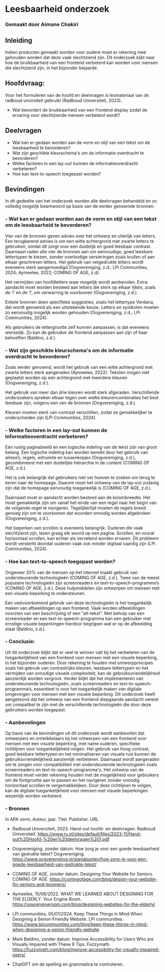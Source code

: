 # Leesbaarheid onderzoek

### Gemaakt door Aimane Chakiri

## Inleiding

Indien producten gemaakt worden voor oudere moet er rekening mee gehouden worden dat deze vaak slechtziend zijn. Dit onderzoek kijkt naar hoe de bruikbaarheid van een frontend verbeterd kan worden voor mensen die slechtziend zijn, in het bijzonder bejaarde.
    
## Hoofdvraag:
Voor het formuleren van de hoofd en deelvragen is lesmateriaal van de radboud unvirsiteit gebruikt (Radboud Universiteit, 2023). 
- Wat bevordert de bruikbaarheid van een frontend display zodat de ervaring voor slechtziende mensen verbeterd wordt? 

## Deelvragen
- Wat kan er gedaan worden aan de vorm en stijl van een tekst om de leesbaarheid te bevorderen?
- Wat zijn geschikte kleurschema's  om de informatie overdracht te bevorderen?
- Welke factoren in een lay-out kunnen de informatieoverdracht verbeteren?
- Hoe kan text-to-speech toegepast worden?

## Bevindingen
In dit gedeelte van het onderzoek worden alle deelvragen behandeld en zo volledig mogelijk beantwoord op basis van de eerder genoemde bronnen.

### - Wat kan er gedaan worden aan de vorm en stijl van een tekst om de leesbaarheid te bevorderen?
Vier van de bronnen geven advies over het ontwerp en uiterlijk van letters. Een terugkerend advies is om een witte achtergrond met zwarte letters te gebruiken, omdat dit zorgt voor een duidelijk en goed leesbaar contrast. Daarnaast raden alle vier de bronnen aan om eenvoudige, goed leesbare lettertypen te kiezen, zonder overbodige versieringen zoals krullen of aan elkaar geschreven letters. Het gebruik van vetgedrukte letters wordt eveneens sterk aangemoedigd.(Oogvereniging, z.d.; LPi Communities, 2024; Aymeelee, 2022; COMING OF AGE, z.d)

Het vermijden van hoofdletters waar mogelijk wordt aanbevolen. Extra aandacht moet worden besteed aan letters die sterk op elkaar lijken, zoals de ‘i’ en de ‘l’, om verwarring te voorkomen (Oogvereniging, z.d.).

Enkele bronnen doen specifieke suggesties, zoals het lettertype Verdana, dat wordt genoemd als een uitstekende keuze. Letters en symbolen moeten zo eenvoudig mogelijk worden gehouden (Oogvereniging, z.d.; LPi Communities, 2024).

Als gebruikers de lettergrootte zelf kunnen aanpassen, is dat eveneens wenselijk. Zo kan de gebruiker de frontend aanpassen aan zijn of haar behoeften (Baldino, z.d.).

### - Wat zijn geschikte kleurschema's  om de informatie overdracht te bevorderen?
Zoals eerder genoemd, wordt het gebruik van een witte achtergrond met zwarte letters sterk aangeraden (Aymeelee, 2022). Teksten mogen niet geplaatst worden op een achtergrond met meerdere kleuren (Oogvereniging, z.d.).

Het gebruik van meer dan drie kleuren wordt sterk afgeraden. Verschillende onderzoekers spreken elkaar tegen over welke kleurencombinaties het best leesbaar zijn, volgens een van de bronnen (Oogvereniging, z.d.).

Kleuren moeten sterk van contrast verschillen, zodat ze gemakkelijker te onderscheiden zijn (LPi Communities, 2024).

### - Welke factoren in een lay-out kunnen de informatieoverdracht verbeteren?
Een rustig paginabeeld en een logische indeling van de tekst zijn van groot belang.
Een logische indeling kan worden bereikt door het gebruik van alinea’s, regels, witruimte en tussenkopjes (Oogvereniging, z.d.), gecombineerd met een duidelijke hiërarchie in de content (COMING OF AGE, z.d.).

Het is ook belangrijk dat gebruikers niet ver hoeven te zoeken om terug te keren naar de homepage. Daarom moet het ontwerp van de lay-out zodanig zijn dat de homepage eenvoudig toegankelijk is (COMING OF AGE, z.d.).

Daarnaast moet er aandacht worden besteed aan de kolombreedte. Het moet gemakkelijk zijn om vanaf het einde van een regel naar het begin van de volgende regel te navigeren. Tegelijkertijd moeten de regels breed genoeg zijn om te voorkomen dat woorden onnodig worden afgebroken (Oogvereniging, z.d.).

Het beperken van scrollen is eveneens belangrijk. Ouderen die vaak slechtziend zijn, lezen graag elk woord op een pagina. Scrollen, en vooral horizontaal scrollen, kan echter als vervelend worden ervaren. Dit probleem wordt versterkt doordat ouderen vaak ook minder digitaal vaardig zijn (LPi Communities, 2024).

### - Hoe kan text-to-speech toegepast worden?
Ongeveer 20% van de mensen op het internet maakt gebruik van ondersteunende technologieën (COMING OF AGE, z.d.). Twee van de meest populaire technologieën zijn screenreaders en text-to-speech-programma’s (COMING OF AGE, z.d.). Deze hulpmiddelen zijn ontworpen om mensen met een visuele beperking te ondersteunen.

Een veelvoorkomend gebruik van deze technologieën is het toegankelijk maken van afbeeldingen op een frontend. Vaak worden afbeeldingen voorzien van een beschrijving of een "alt-tekst". Met behulp van een screenreader en een text-to-speech-programma kan een gebruiker met ernstige visuele beperkingen hierdoor begrijpen wat er op de afbeelding staat (Baldino, z.d.).

### - Conclusie:
Uit dit onderzoek blijkt dat er veel te winnen valt bij het verbeteren van de toegankelijkheid van een frontend voor mensen met een visuele beperking, in het bijzonder ouderen. Door rekening te houden met ontwerpprincipes zoals het gebruik van contrastrijke kleuren, leesbare lettertypen en het vermijden van onnodige visuele complexiteit, kan de gebruiksvriendelijkheid aanzienlijk worden vergroot. Verder blijkt dat het implementeren van ondersteunende technologieën, zoals screenreaders en text-to-speech-programma’s, essentieel is voor het toegankelijk maken van digitale omgevingen voor mensen met een visuele beperking. Dit onderzoek heeft aangetoond dat het ontwerp van een frontend diepgaande aandacht vereist om compatibel te zijn met de verschillende technologieën die door deze gebruikers worden toegepast.

### - Aanbevelingen
Op basis van de bevindingen uit dit onderzoek wordt aanbevolen dat ontwerpers en ontwikkelaars bij het ontwerpen van een frontend voor mensen met een visuele beperking, met name ouderen, specifieke richtlijnen voor toegankelijkheid volgen. Het gebruik van hoog contrast, goed leesbare lettertypen en het minimaliseren van visuele ruis kunnen de gebruiksvriendelijkheid aanzienlijk verbeteren. Daarnaast wordt aangeraden om te zorgen voor compatibiliteit met ondersteunende technologieën zoals screenreaders en text-to-speech-programma's. Het ontwerp van de frontend moet verder rekening houden met de mogelijkheid voor gebruikers om de fontgrootte aan te passen en het navigeren zonder onnodig horizontaal scrollen te vergemakkelijken. Door deze richtlijnen te volgen, kan de digitale toegankelijkheid voor mensen met visuele beperkingen wezenlijk worden verbeterd.

### - Bronnen
In APA vorm; Auteur, jaar. Titel. Publisher. URL

- Radboud Universiteit, 2023. Hand-out hoofd- en deelvragen. Radboud Universiteit. https://www.ru.nl/sites/default/files/2023-11/Hand-out%20Hoofd-%20en%20deelvragen%201.pdf

- Oogvereniging, zonder datum. Hoe zorg je voor een goede leesbaarheid van gedrukte tekst? Oogvereniging. https://www.oogvereniging.nl/standpunten/hoe-zorg-je-voor-een-goede-leesbaarheid-van-gedrukte-tekst/

- COMING OF AGE, zonder datum. Designing Your Website for Seniors. COMING OF AGE. https://comingofage.com/blog/design-your-website-for-seniors-and-boomers/

- Aymeelee, 15/06/2022. WHAT WE LEARNED ABOUT DESIGNING FOR THE ELDERLY. Your Engine Room. https://yourengineroom.com/blog/designing-websites-for-the-elderly/

- LPi communities, 05/01/2024. Keep These Things in Mind When Designing a Senior-Friendly Website. LPi communities. https://www.lpicommunities.com/blog/keep-these-things-in-mind-when-designing-a-senior-friendly-website

- Mark Baldino, zonder datum. Improve Accessibility for Users Who are Visually Impaired with These 9 Tips. Fuzzymath. https://fuzzymath.com/blog/improve-accessibility-for-visually-impaired-users/

- ChatGPT om de spelling en grammatica te controleren.
